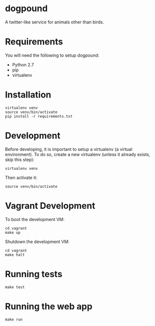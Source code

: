 dogpound
========
A twitter-like service for animals other than birds.


Requirements
============
You will need the following to setup dogpound:
- Python 2.7
- pip
- virtualenv


Installation
============
```
virtualenv venv
source venv/bin/activate
pip install -r requirements.txt
```

Development
===========
Before developing, it is important to setup a virtualenv (a virtual environment). To do so, create a new virtualenv (unless it already exists, skip this step):
```
virtualenv venv
```
Then activate it:
```
source venv/bin/activate
```

Vagrant Development
===================
To boot the development VM:
```
cd vagrant
make up
```
Shutdown the development VM:
```
cd vagrant
make halt
```

Running tests
=============
```
make test
```

Running the web app
===================
```
make run
```
